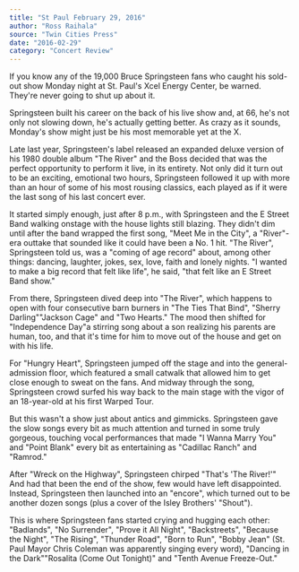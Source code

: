 ```yaml
---
title: "St Paul February 29, 2016"
author: "Ross Raihala"
source: "Twin Cities Press"
date: "2016-02-29"
category: "Concert Review"
---
```


If you know any of the 19,000 Bruce Springsteen fans who caught his sold-out show Monday night at St. Paul's Xcel Energy Center, be warned. They're never going to shut up about it.

Springsteen built his career on the back of his live show and, at 66, he's not only not slowing down, he's actually getting better. As crazy as it sounds, Monday's show might just be his most memorable yet at the X.

Late last year, Springsteen's label released an expanded deluxe version of his 1980 double album "The River" and the Boss decided that was the perfect opportunity to perform it live, in its entirety. Not only did it turn out to be an exciting, emotional two hours, Springsteen followed it up with more than an hour of some of his most rousing classics, each played as if it were the last song of his last concert ever.

It started simply enough, just after 8 p.m., with Springsteen and the E Street Band walking onstage with the house lights still blazing. They didn't dim until after the band wrapped the first song, "Meet Me in the City", a "River"-era outtake that sounded like it could have been a No. 1 hit. "The River", Springsteen told us, was a "coming of age record" about, among other things: dancing, laughter, jokes, sex, love, faith and lonely nights. "I wanted to make a big record that felt like life", he said, "that felt like an E Street Band show."

From there, Springsteen dived deep into "The River", which happens to open with four consecutive barn burners in "The Ties That Bind", "Sherry Darling""Jackson Cage" and "Two Hearts." The mood then shifted for "Independence Day"a stirring song about a son realizing his parents are human, too, and that it's time for him to move out of the house and get on with his life.

For "Hungry Heart", Springsteen jumped off the stage and into the general- admission floor, which featured a small catwalk that allowed him to get close enough to sweat on the fans. And midway through the song, Springsteen crowd surfed his way back to the main stage with the vigor of an 18-year-old at his first Warped Tour.

But this wasn't a show just about antics and gimmicks. Springsteen gave the slow songs every bit as much attention and turned in some truly gorgeous, touching vocal performances that made "I Wanna Marry You" and "Point Blank" every bit as entertaining as "Cadillac Ranch" and "Ramrod."

After "Wreck on the Highway", Springsteen chirped "That's 'The River!'" And had that been the end of the show, few would have left disappointed. Instead, Springsteen then launched into an "encore", which turned out to be another dozen songs (plus a cover of the Isley Brothers' "Shout").

This is where Springsteen fans started crying and hugging each other: "Badlands", "No Surrender", "Prove it All Night", "Backstreets", "Because the Night", "The Rising", "Thunder Road", "Born to Run", "Bobby Jean" (St. Paul Mayor Chris Coleman was apparently singing every word), "Dancing in the Dark""Rosalita (Come Out Tonight)" and "Tenth Avenue Freeze-Out."